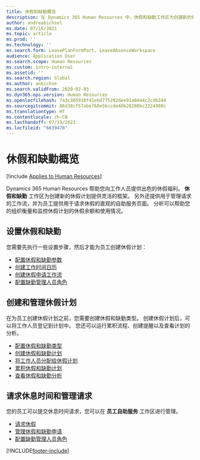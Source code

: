 ```yaml
---
title: 休假和缺勤概览
description: 在 Dynamics 365 Human Resources 中，休假和缺勤工作区为创建新的休假计划提供灵活的框架。 另外还提供用于管理请求的工作流，并为员工提供用于请求休假的直观的自助服务页面。
author: andreabichsel
ms.date: 07/16/2021
ms.topic: article
ms.prod: ''
ms.technology: ''
ms.search.form: LeavePlanFormPart, LeaveAbsenceWorkspace
audience: Application User
ms.search.scope: Human Resources
ms.custom: intro-internal
ms.assetid: ''
ms.search.region: Global
ms.author: anbichse
ms.search.validFrom: 2020-02-03
ms.dyn365.ops.version: Human Resources
ms.openlocfilehash: 7a3c305910f41ebd775292dee91a6044c2cdb244
ms.sourcegitcommit: 86d38cf57abe768e5bccde48b28280bc2224080c
ms.translationtype: HT
ms.contentlocale: zh-CN
ms.lasthandoff: 07/19/2021
ms.locfileid: "6639478"
---
```

# <a name="leave-and-absence-overview"></a>休假和缺勤概览

[!include [Applies to Human Resources](../includes/applies-to-hr.md)]

Dynamics 365 Human Resources 帮助您向工作人员提供出色的休假福利。 **休假和缺勤** 工作区为创建新的休假计划提供灵活的框架。 另外还提供用于管理请求的工作流，并为员工提供用于请求休假的直观的自助服务页面。 分析可以帮助您的组织衡量和监控休假计划的休假余额和使用情况。

## <a name="set-up-leave-and-absence"></a>设置休假和缺勤

您需要先执行一些设置步骤，然后才能为员工创建休假计划：

- [配置休假和缺勤参数](hr-leave-and-absence-parameters.md)
- [创建工作时间日历](hr-leave-and-absence-working-time-calendar.md)
- [创建休假申请工作流](hr-leave-and-absence-workflow.md)
- [配置缺勤管理人员角色](hr-configure-absence-manager.md)

## <a name="create-and-manage-leave-plans"></a>创建和管理休假计划

在为员工创建休假计划之前，您需要创建休假和缺勤类型。 创建休假计划后，可以将工作人员登记到计划中。 您还可以运行累积流程、创建提醒以及查看计划的分析。

- [配置休假和缺勤类型](hr-leave-and-absence-types.md)
- [创建休假和缺勤计划](hr-leave-and-absence-plans.md)
- [将工作人员分配给休假计划](hr-leave-and-absence-enroll.md)
- [累积休假和缺勤计划](hr-leave-and-absence-accrue.md)
- [查看休假和缺勤分析](hr-leave-and-absence-analytics.md)

## <a name="request-time-off-and-manage-requests"></a>请求休息时间和管理请求

您的员工可以提交休息时间请求，您可以在 **员工自助服务** 工作区进行管理。

- [请求休假](hr-employee-self-service-request-time-off.md)
- [管理休假和缺勤申请](hr-employee-self-service-manage-requests.md)
- [配置缺勤管理人员角色](hr-configure-absence-manager.md)



[!INCLUDE[footer-include](../includes/footer-banner.md)]
